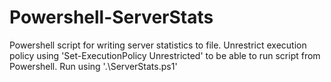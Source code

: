 # Powershell-ServerStats
Powershell script for writing server statistics to file.
Unrestrict execution policy using 'Set-ExecutionPolicy Unrestricted' to be able to run script from Powershell.
Run using '.\ServerStats.ps1'
